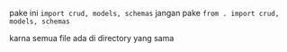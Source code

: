 
pake ini `import crud, models, schemas`
jangan pake `from . import crud, models, schemas`

karna semua file ada di directory yang sama